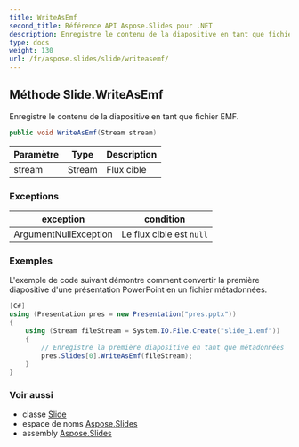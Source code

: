 ```yaml
---
title: WriteAsEmf
second_title: Référence API Aspose.Slides pour .NET
description: Enregistre le contenu de la diapositive en tant que fichier EMF.
type: docs
weight: 130
url: /fr/aspose.slides/slide/writeasemf/
---
```


## Méthode Slide.WriteAsEmf

Enregistre le contenu de la diapositive en tant que fichier EMF.

```csharp
public void WriteAsEmf(Stream stream)
```

| Paramètre | Type | Description |
| --- | --- | --- |
| stream | Stream | Flux cible |

### Exceptions

| exception | condition |
| --- | --- |
| ArgumentNullException | Le flux cible est `null` |

### Exemples

L'exemple de code suivant démontre comment convertir la première diapositive d'une présentation PowerPoint en un fichier métadonnées.

```csharp
[C#]
using (Presentation pres = new Presentation("pres.pptx"))
{
    using (Stream fileStream = System.IO.File.Create("slide_1.emf"))
    {
        // Enregistre la première diapositive en tant que métadonnées
        pres.Slides[0].WriteAsEmf(fileStream);
    }
}
```

### Voir aussi

* classe [Slide](../../slide)
* espace de noms [Aspose.Slides](../../slide)
* assembly [Aspose.Slides](../../../)